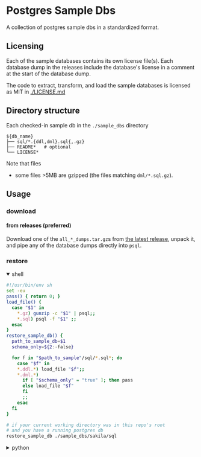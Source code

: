 # Postgres Sample Dbs

A collection of postgres sample dbs in a standardized format.

## Licensing

Each of the sample databases contains its own license file(s).
Each database dump in the releases include the database's license in a comment at the start of the database dump.

The code to extract, transform, and load the sample databases is licensed as MIT in [./LICENSE.md](./LICENSE.md)

## Directory structure

Each checked-in sample db in the `./sample_dbs` directory

```
${db_name}
├── sql/*.{ddl,dml}.sql{,.gz}
├── README*   # optional
└── LICENSE*
```

Note that files

- some files >5MB are gzipped (the files matching `dml/*.sql.gz`).

## Usage

### download

#### from releases (preferred)

Download one of the `all_*_dumps.tar.gz`s from [the latest release](./releases/latest), unpack it, and pipe any of the database dumps directly into `psql`.

### restore

<details open><summary>shell</summary>

```sh
#!/usr/bin/env sh
set -eu
pass() { return 0; }
load_file() {
  case "$1" in
    *.gz) gunzip -c "$1" | psql;;
    *.sql) psql -f "$1" ;;
  esac
}
restore_sample_db() {
  path_to_sample_db=$1
  schema_only=${2:-false}

  for f in "$path_to_sample"/sql/*.sql*; do
    case "$f" in
    *.ddl.*) load_file "$f";;
    *.dml.*)
      if [ "$schema_only" = "true" ]; then pass
      else load_file "$f"
      fi
      ;;
    esac
  fi
}

# if your current working directory was in this repo's root
# and you have a running postgres db
restore_sample_db ./sample_dbs/sakila/sql
```

</details>

<details><summary>python</summary>

```py
#!/usr/bin/env python3
"""
USAGE: load.py path/to/sql_dir
"""
import gzip
import logging
import os
import subprocess
import sys
assert sys.version >= (3, 7)

from argparse import ArgumentParser
from pathlib import Path

cli = ArgumentParser()
cli.add_arg("--dry-run", action="store_true", help="print what would be run")
cli.add_arg("--schema-only", action="store_true", help="filter out dml")
cli.add_arg("path", type=Path)

def main(path: str, schema_only: bool = False, dry_run: bool = False) -> None:
    sql_dir = Path(path)
    assert sql_dir.exists(), f"{sql_dir} does not exist"
    assert sql_dir.is_dir(), f"{sql_dir} is not a directory"
    for file in sql_dir.iterdir():
        if schema_only and '.dml.' in file.name:
            continue
        if dry_run:
            logging.info(f"would restore {file}")
            continue
        logging.info(f"restoring {file}")
        with gzip.open(file) if file.name.endswith(".gz") else file as f:
            data = f.read()
        subprocess.run(["psql"], input=data, check=True)


if __name__ == "__main__":
    logging.basicConfig(level=logging.INFO)
    args = cli.parse_args()
    main(args.path, args.schema_only, args.dry_run)
```

</details>

<!-- TODO: go, rust, perl -->
